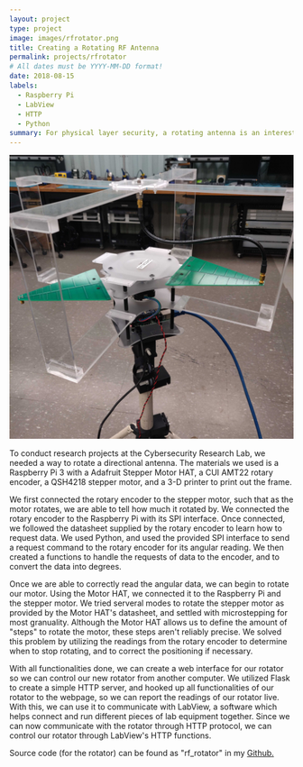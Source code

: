 ```yaml
---
layout: project
type: project
image: images/rfrotator.png
title: Creating a Rotating RF Antenna
permalink: projects/rfrotator
# All dates must be YYYY-MM-DD format!
date: 2018-08-15
labels:
  - Raspberry Pi
  - LabView
  - HTTP
  - Python
summary: For physical layer security, a rotating antenna is an interesting topic to research. It opens up the possiblities of checking for possible paths in other angles, as well as possibly changing the channel effect as we rotate, which could make data transmissions more secure. This will go over the development of a rotating RF antenna utilizing a Raspberry Pi.
---
```


<img class="ui medium image" src="../images/rotator.jpg">

To conduct research projects at the Cybersecurity Research Lab, we needed a way to rotate a directional antenna. The materials we used is a Raspberry Pi 3 with a Adafruit Stepper Motor HAT, a CUI AMT22 rotary encoder, a QSH4218 stepper motor, and a 3-D printer to print out the frame.

We first connected the rotary encoder to the stepper motor, such that as the motor rotates, we are able to tell how much it rotated by. We connected the rotary encoder to the Raspberry Pi with its SPI interface. Once connected, we followed the datasheet supplied by the rotary encoder to learn how to request data. We used Python, and used the provided SPI interface to send a request command to the rotary encoder for its angular reading. We then created a functions to handle the requests of data to the encoder, and to convert the data into degrees.

Once we are able to correctly read the angular data, we can begin to rotate our motor. Using the Motor HAT, we connected it to the Raspberry Pi and the stepper motor. We tried serveral modes to rotate the stepper motor as provided by the Motor HAT's datasheet, and settled with microstepping for most granuality. Although the Motor HAT allows us to define the amount of "steps" to rotate the motor, these steps aren't reliably precise. We solved this problem by utilizing the readings from the rotary encoder to determine when to stop rotating, and to correct the positioning if necessary.

With all functionalities done, we can create a web interface for our rotator so we can control our new rotator from another computer. We utilized Flask to create a simple HTTP server, and hooked up all functionalities of our rotator to the webpage, so we can report the readings of our rotator live. With this, we can use it to communicate with LabView, a software which helps connect and run different pieces of lab equipment together. Since we can now communicate with the rotator through HTTP protocol, we can control our rotator through LabView's HTTP functions.

Source code (for the rotator) can be found as "rf_rotator" in my [Github.](https://github.com/ToomasYang/ToomasYang.github.io/tree/master/examples)

